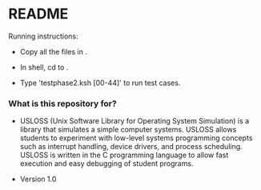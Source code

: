 # README #

Running instructions:
* Copy all the files in <your directory>.

* In shell, cd to <your directory>.
* Type 'testphase2.ksh [00-44]' to run test cases.

### What is this repository for? ###

* USLOSS (Unix Software Library for Operating System Simulation) is a library that simulates a simple computer systems. USLOSS allows students to experiment with low-level systems programming concepts such as interrupt handling, device drivers, and process scheduling. USLOSS is written in the C programming language to allow fast execution and easy debugging of student programs.

* Version 1.0